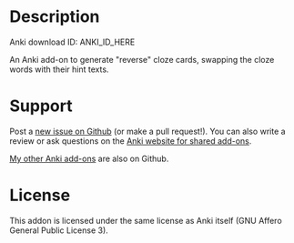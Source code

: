 # Description

Anki download ID: ANKI_ID_HERE

An Anki add-on to generate "reverse" cloze cards, swapping the cloze words
with their hint texts.

# Support

Post a [new issue on Github](https://github.com/Arthaey/anki-reverse-cloze/issues/new)
(or make a pull request!). You can also write a review or ask questions on the
[Anki website for shared add-ons](https://ankiweb.net/shared/info/ANKI_ID_HERE).

[My other Anki add-ons](https://github.com/search?q=user%3AArthaey+anki)
are also on Github.

# License

This addon is licensed under the same license as Anki itself
(GNU Affero General Public License 3).
